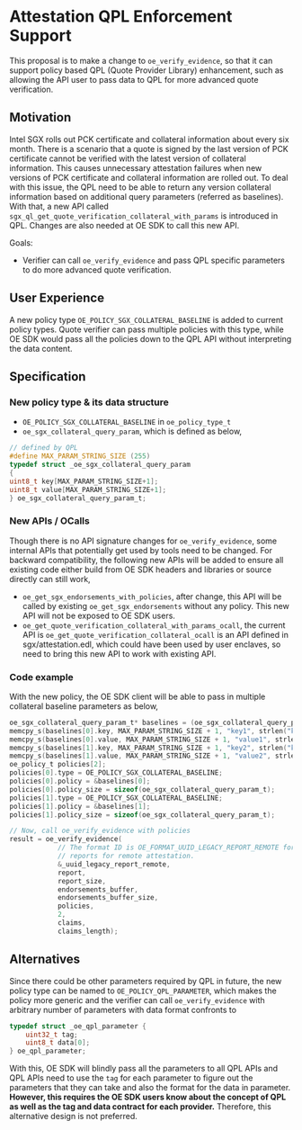 Attestation QPL Enforcement Support
====

This proposal is to make a change to `oe_verify_evidence`, so that it can support policy based QPL (Quote Provider Library) enhancement, such as allowing the API user to pass data to QPL for more advanced quote verification.

Motivation
----

Intel SGX rolls out PCK certificate and collateral information about every six month. There is a scenario that a quote is signed by the last version of PCK certificate cannot be verified with the latest version of collateral information. This causes unnecessary attestation failures when new versions of PCK certificate and collateral information are rolled out. To deal with this issue, the QPL need to be able to return any version collateral information based on additional query parameters (referred as baselines). With that, a new API called `sgx_ql_get_quote_verification_collateral_with_params` is introduced in QPL. Changes are also needed at OE SDK to call this new API.

Goals:
 - Verifier can call `oe_verify_evidence` and pass QPL specific parameters to do more advanced quote verification.

User Experience
----

A new policy type `OE_POLICY_SGX_COLLATERAL_BASELINE` is added to current policy types. Quote verifier can pass multiple policies with this type, while OE SDK would pass all the policies down to the QPL API without interpreting the data content.

Specification
----

### New policy type & its data structure

- `OE_POLICY_SGX_COLLATERAL_BASELINE` in `oe_policy_type_t`
- `oe_sgx_collateral_query_param`, which is defined as below,
```C
// defined by QPL
#define MAX_PARAM_STRING_SIZE (255)
typedef struct _oe_sgx_collateral_query_param
{
uint8_t key[MAX_PARAM_STRING_SIZE+1];
uint8_t value[MAX_PARAM_STRING_SIZE+1];
} oe_sgx_collateral_query_param_t;
```

### New APIs / OCalls

Though there is no API signature changes for `oe_verify_evidence`, some internal APIs that potentially get used by tools need to be changed. For backward compatibility, the following new APIs will be added to ensure all existing code either build from OE SDK headers and libraries or source directly can still work,
- `oe_get_sgx_endorsements_with_policies`, after change, this API will be called by existing `oe_get_sgx_endorsements` without any policy. This new API will not be exposed to OE SDK users.
- `oe_get_quote_verification_collateral_with_params_ocall`, the current API is `oe_get_quote_verification_collateral_ocall` is an API defined in sgx/attestation.edl, which could have been used by user enclaves, so need to bring this new API to work with existing API.

### Code example

With the new policy, the OE SDK client will be able to pass in multiple collateral baseline parameters as below,
```C
oe_sgx_collateral_query_param_t* baselines = (oe_sgx_collateral_query_param_t*)malloc(sizeof(oe_sgx_collateral_query_param_t) * 2);
memcpy_s(baselines[0].key, MAX_PARAM_STRING_SIZE + 1, "key1", strlen("key1") + 1);
memcpy_s(baselines[0].value, MAX_PARAM_STRING_SIZE + 1, "value1", strlen("value1") + 1);
memcpy_s(baselines[1].key, MAX_PARAM_STRING_SIZE + 1, "key2", strlen("key2") + 1);
memcpy_s(baselines[1].value, MAX_PARAM_STRING_SIZE + 1, "value2", strlen("value2") + 1);
oe_policy_t policies[2];
policies[0].type = OE_POLICY_SGX_COLLATERAL_BASELINE;
policies[0].policy = &baselines[0];
policies[0].policy_size = sizeof(oe_sgx_collateral_query_param_t);
policies[1].type = OE_POLICY_SGX_COLLATERAL_BASELINE;
policies[1].policy = &baselines[1];
policies[1].policy_size = sizeof(oe_sgx_collateral_query_param_t);

// Now, call oe_verify_evidence with policies
result = oe_verify_evidence(
            // The format ID is OE_FORMAT_UUID_LEGACY_REPORT_REMOTE for all OE
            // reports for remote attestation.
            &_uuid_legacy_report_remote,
            report,
            report_size,
            endorsements_buffer,
            endorsements_buffer_size,
            policies,
            2,
            claims,
            claims_length);
```


Alternatives
----

Since there could be other parameters required by QPL in future, the new policy type can be named to `OE_POLICY_QPL_PARAMETER`, which makes the policy more generic and the verifier can call `oe_verify_evidence` with arbitrary number of parameters with data format confronts to
```C
typedef struct _oe_qpl_parameter {
    uint32_t tag;
    uint8_t data[0];
} oe_qpl_parameter;
```

With this, OE SDK will blindly pass all the parameters to all QPL APIs and QPL APIs need to use the `tag` for each parameter to figure out the parameters that they can take and also the format for the data in parameter. **However, this requires the OE SDK users know about the concept of QPL as well as the tag and data contract for each provider.** Therefore, this alternative design is not preferred.